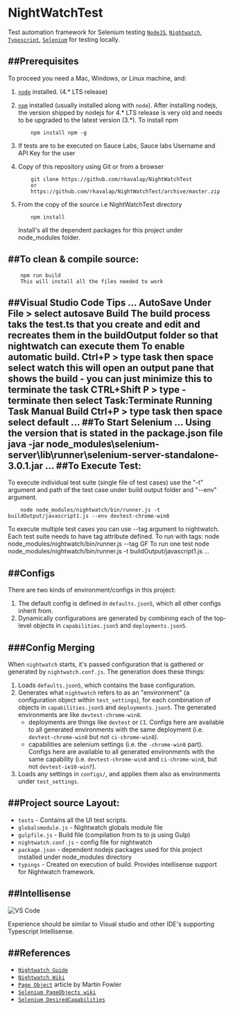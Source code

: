 # NightWatchTest

Test automation framework for Selenium testing [`NodeJS`](https://nodejs.org/), [`Nightwatch`](http://nightwatchjs.org/), [`Typescript`](http://www.typescriptlang.org/),
[`Selenium`](http://www.seleniumhq.org/) for testing  locally.

##Prerequisites
---------------

To proceed you need a Mac, Windows, or Linux machine, and:

1. [`node`](https://nodejs.org/) installed. (4.* LTS release)
2. [`npm`](https://www.npmjs.com/) installed (usually installed along with `node`). After installing nodejs, 
    the version shipped by nodejs for 4.* LTS release is very old and needs to be upgraded to the latest version (3.*).
    To install npm 
    ```
        npm install npm -g
    ```
3. If tests are to be executed on Sauce Labs, Sauce labs Username and API Key for the user

4. Copy of this repository using Git or from a browser
    ```
        git clone https://github.com/rkavalap/NightWatchTest 
        or 
        https://github.com/rkavalap/NightWatchTest/archive/master.zip
    ```
5. From the copy of the source i.e NightWatchTest directory
    ```
        npm install
    ```
    Install's all the dependent packages for this project under node_modules folder.    

##To clean & compile source:
----------------------------

```
    npm run build
    This will install all the files needed to work
```
##Visual Studio Code Tips
...
AutoSave
    Under File > select autosave
Build
    The build process taks the test.ts that you create and edit 
    and recreates them in the buildOutput folder so that nightwatch can execute them
To enable automatic build.
    Ctrl+P  >  type task then space select watch
    this will open an output pane that shows the build - you can just minimize this
    to terminate the task
    CTRL+Shift P > type - terminate then select Task:Terminate Running Task
Manual Build
     Ctrl+P  >  type task then space select default
...
##To Start Selenium
...
    Using the version that is stated in the package.json file
    java -jar node_modules\selenium-server\lib\runner\selenium-server-standalone-3.0.1.jar
...
##To Execute Test:
------------------

To execute individual test suite (single file of test cases) use the "-t" argument and path of the test case under build output folder and "--env" argument.

```
    node node_modules/nightwatch/bin/runner.js -t buildOutput/javascript1.js --env devtest-chrome-win8
```
To execute multiple test cases you can use --tag argument to nightwatch. Each test suite needs to have tag attribute defined.
    To run with tags:  node node_modules/nightwatch/bin/runner.js --tag GF
    To run one test node node_modules/nightwatch/bin/runner.js -t buildOutput/javascript1.js
...

##Configs
---------

There are two kinds of environment/configs in this project:

1. The default config is defined in `defaults.json5`, which all other configs inherit from.
2. Dynamically configurations are generated by combining each of the top-level objects in `capabilities.json5` and `deployments.json5`.

###Config Merging
----------------

When `nightwatch` starts, it's passed configuration that is gathered or generated by `nightwatch.conf.js`. The generation does these things:

1. Loads `defaults.json5`, which contains the base configuration.
2. Generates what `nightwatch` refers to as an "environment" (a configuration object within `test_settings`), for each combination of objects in `capabilities.json5` and `deployments.json5`. The generated environments are like `devtest-chrome-win8`.
    - deployments are things like `devtest` or `CI`. Configs here are available to all generated environments with the same deployment (i.e. `devtest-chrome-win8` but not `ci-chrome-win8`).
    - capabilities are selenium settings (i.e. the `-chrome-win8` part). Configs here are available to all generated environments with the same capability (i.e. `devtest-chrome-win8` and `ci-chrome-win8`, but not `devtest-ie10-win7`).
3. Loads any settings in `configs/`, and applies them also as environments under `test_settings`.


##Project source Layout:
------------------------

* `tests`   - Contains all the UI test scripts.
* `globalsmodule.js` - Nightwatch globals module file
* `gulpfile.js` - Build file (compilation from ts to js using Gulp)
* `nightwatch.conf.js` - config file for nightwatch
* `package.json` - dependent nodejs packages used for this project installed under node_modules directory
* `typings` - Created on execution of build. Provides intellisense support for Nightwatch framework.

##Intellisense 
------------------------

![VS Code](https://cloud.githubusercontent.com/assets/80310/17427868/e05a09fe-5a98-11e6-8c77-882095244bf5.png)

Experience should be similar to Visual studio and other IDE's supporting Typescript Intellisense.

##References
------------

* [`Nightwatch Guide`](http://nightwatchjs.org/guide)
* [`Nightwatch Wiki`](https://github.com/beatfactor/nightwatch/wiki)
* [`Page Object`](http://martinfowler.com/bliki/PageObject.html) article by Martin Fowler
* [`Selenium PageObjects wiki`](https://code.google.com/p/selenium/wiki/PageObjects)
* [`Selenium DesiredCapabilities`](https://code.google.com/p/selenium/wiki/DesiredCapabilities)


